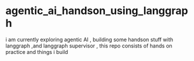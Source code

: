 # agentic_ai_handson_using_langgraph
i am currently exploring agentic AI , building some handson stuff with langgraph ,and langgraph supervisor , this repo consists of hands on practice and things i build 
